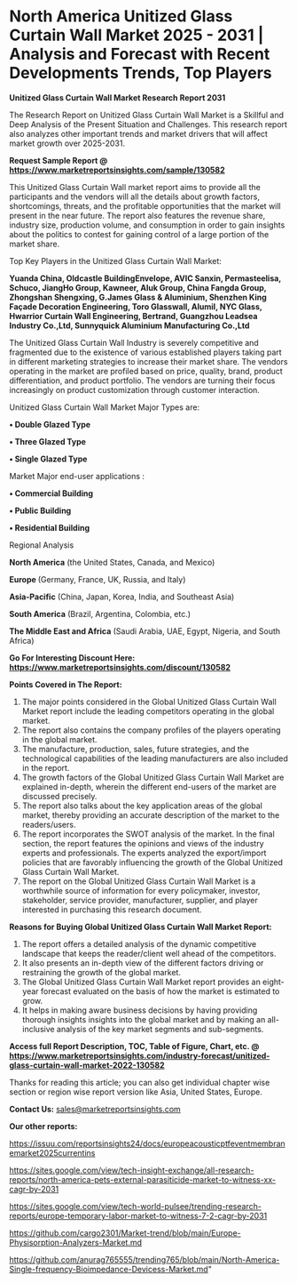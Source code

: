 # North America Unitized Glass Curtain Wall Market 2025 - 2031 | Analysis and Forecast with Recent Developments Trends, Top Players

<strong>Unitized Glass Curtain Wall Market Research Report 2031</strong>

The Research Report on Unitized Glass Curtain Wall Market is a Skillful and Deep Analysis of the Present Situation and Challenges. This research report also analyzes other important trends and market drivers that will affect market growth over 2025-2031.

<strong>Request Sample Report @ <a href=https://www.marketreportsinsights.com/sample/130582>https://www.marketreportsinsights.com/sample/130582</a></strong>

This Unitized Glass Curtain Wall market report aims to provide all the participants and the vendors will all the details about growth factors, shortcomings, threats, and the profitable opportunities that the market will present in the near future. The report also features the revenue share, industry size, production volume, and consumption in order to gain insights about the politics to contest for gaining control of a large portion of the market share.

Top Key Players in the Unitized Glass Curtain Wall Market:

<strong>Yuanda China, Oldcastle BuildingEnvelope, AVIC Sanxin, Permasteelisa, Schuco, JiangHo Group, Kawneer, Aluk Group, China Fangda Group, Zhongshan Shengxing, G.James Glass & Aluminium, Shenzhen King Façade Decoration Engineering, Toro Glasswall, Alumil, NYC Glass, Hwarrior Curtain Wall Engineering, Bertrand, Guangzhou Leadsea Industry Co.,Ltd, Sunnyquick Aluminium Manufacturing Co.,Ltd</strong>

The Unitized Glass Curtain Wall Industry is severely competitive and fragmented due to the existence of various established players taking part in different marketing strategies to increase their market share. The vendors operating in the market are profiled based on price, quality, brand, product differentiation, and product portfolio. The vendors are turning their focus increasingly on product customization through customer interaction.

Unitized Glass Curtain Wall Market Major Types are:

<strong>• Double Glazed Type

• Three Glazed Type

• Single Glazed Type</strong>

Market Major end-user applications :

<strong>• Commercial Building

• Public Building

• Residential Building</strong>

Regional Analysis

</u><strong><b>North America</b></strong> (the United States, Canada, and Mexico)

<strong><b>Europe </b></strong>(Germany, France, UK, Russia, and Italy)

<strong><b>Asia-Pacific</b></strong> (China, Japan, Korea, India, and Southeast Asia)

<strong><b>South America</b></strong> (Brazil, Argentina, Colombia, etc.)

<strong><b>The Middle East and Africa</b></strong> (Saudi Arabia, UAE, Egypt, Nigeria, and South Africa)

<strong>Go For Interesting Discount Here: <a href=https://www.marketreportsinsights.com/discount/130582>https://www.marketreportsinsights.com/discount/130582</a></strong>

<strong>Points Covered in The Report:</strong>
<ol>
  <li>The major points considered in the Global Unitized Glass Curtain Wall Market report include the leading competitors operating in the global market.</li>
  <li>The report also contains the company profiles of the players operating in the global market.</li>
  <li>The manufacture, production, sales, future strategies, and the technological capabilities of the leading manufacturers are also included in the report.</li>
  <li>The growth factors of the Global Unitized Glass Curtain Wall Market are explained in-depth, wherein the different end-users of the market are discussed precisely.</li>
  <li>The report also talks about the key application areas of the global market, thereby providing an accurate description of the market to the readers/users.</li>
  <li>The report incorporates the SWOT analysis of the market. In the final section, the report features the opinions and views of the industry experts and professionals. The experts analyzed the export/import policies that are favorably influencing the growth of the Global Unitized Glass Curtain Wall Market.</li>
  <li>The report on the Global Unitized Glass Curtain Wall Market is a worthwhile source of information for every policymaker, investor, stakeholder, service provider, manufacturer, supplier, and player interested in purchasing this research document.</li>
</ol>
<strong>Reasons for Buying Global Unitized Glass Curtain Wall Market Report:</strong>

<ol>
  <li>The report offers a detailed analysis of the dynamic competitive landscape that keeps the reader/client well ahead of the competitors.</li>
  <li>It also presents an in-depth view of the different factors driving or restraining the growth of the global market.</li>
  <li>The Global Unitized Glass Curtain Wall Market report provides an eight-year forecast evaluated on the basis of how the market is estimated to grow.</li>
  <li>It helps in making aware business decisions by having providing thorough insights insights into the global market and by making an all-inclusive analysis of the key market segments and sub-segments.</li>
</ol>
<strong>Access full Report Description, TOC, Table of Figure, Chart, etc. @ <a href=https://www.marketreportsinsights.com/industry-forecast/unitized-glass-curtain-wall-market-2022-130582>https://www.marketreportsinsights.com/industry-forecast/unitized-glass-curtain-wall-market-2022-130582</a></strong>


Thanks for reading this article; you can also get individual chapter wise section or region wise report version like Asia, United States, Europe.

<strong>Contact Us:</strong>
sales@marketreportsinsights.com

<strong>Our other reports:</strong>

<a href=https://issuu.com/reportsinsights24/docs/europeacousticptfeventmembranemarket2025currentins>https://issuu.com/reportsinsights24/docs/europeacousticptfeventmembranemarket2025currentins</a>

<a href=https://sites.google.com/view/tech-insight-exchange/all-research-reports/north-america-pets-external-parasiticide-market-to-witness-xx-cagr-by-2031>https://sites.google.com/view/tech-insight-exchange/all-research-reports/north-america-pets-external-parasiticide-market-to-witness-xx-cagr-by-2031</a>

<a href=https://sites.google.com/view/tech-world-pulsee/trending-research-reports/europe-temporary-labor-market-to-witness-7-2-cagr-by-2031>https://sites.google.com/view/tech-world-pulsee/trending-research-reports/europe-temporary-labor-market-to-witness-7-2-cagr-by-2031</a>

<a href=https://github.com/cargo2301/Market-trend/blob/main/Europe-Physisorption-Analyzers-Market.md>https://github.com/cargo2301/Market-trend/blob/main/Europe-Physisorption-Analyzers-Market.md</a>

<a href=https://github.com/anurag765555/trending765/blob/main/North-America-Single-frequency-Bioimpedance-Devicess-Market.md>https://github.com/anurag765555/trending765/blob/main/North-America-Single-frequency-Bioimpedance-Devicess-Market.md</a>"
